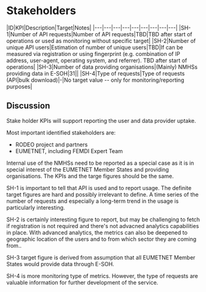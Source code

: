 # Stakeholders

|ID|KPI|Description|Target|Notes|
|---|---|---|---|---|---|---|---|---|
|SH-1|Number of API requests|Number of API requests|TBD|TBD after start of operations or used as monitoring without specific target|
|SH-2|Number of unique API users|Estimation of number of unique users|TBD|If can be measured via registration or using fingerprint (e.g. combination of IP address, user-agent, operating system, and referrer). TBD after start of operations|
|SH-3|Number of data providing organisations|(Mainly) NMHSs providing data in E-SOH|31||
|SH-4|Type of requests|Type of requests (API|bulk download)|-|No target value -- only for monitoring/reporting purposes|

## Discussion

Stake holder KPIs will support reporting the user and data provider uptake.

Most important identified stakeholders are:
- RODEO project and partners
- EUMETNET, including FEMDI Expert Team 

Internal use of the NMHSs need to be reported as a special case as it is in special interest of the EUMETNET Member States and providing organisations. The KPIs and the targe figures should be the same. 

SH-1 is important to tell that API is used and to report usage. The definite target figures are hard and possibly irrelevant to define. A time series of the number of requests and especially a long-term trend in the usage is particularly interesting. 

SH-2 is certainly interesting figure to report, but may be challenging to fetch if registration is not required and there's not advacned analytics capabilities in place. With advanced analytics, the metrics can also be deepened to geographic location of the users and to from which sector they are coming from.. 

SH-3 target figure is derived from assumption that all EUMETNET Member States would provide data through E-SOH. 

SH-4 is more monitoring type of metrics. However, the type of requests are valuable information for further development of the service.

